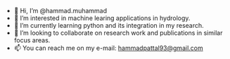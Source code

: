 - 👋 Hi, I’m @hammad.muhammad
- 👀 I’m interested in machine learing applications in hydrology.
- 🌱 I’m currently learning python and its integration in my research.
- 💞️ I’m looking to collaborate on research work and publications in similar focus areas.
- 📫 You can reach me on my e-mail: hammadpattal93@gmail.com

<!---
engr-hammad/engr-hammad is a ✨ special ✨ repository because its `README.md` (this file) appears on your GitHub profile.
You can click the Preview link to take a look at your changes.
--->
